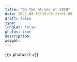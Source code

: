 ```yaml
---
title: "On the Stroke of 5000"
date: 2021-08-15T19:55:23+01:00
draft: false
type: 
longlat: false
photos: true
description:
weight:
---
```


{{< photos-2 >}}